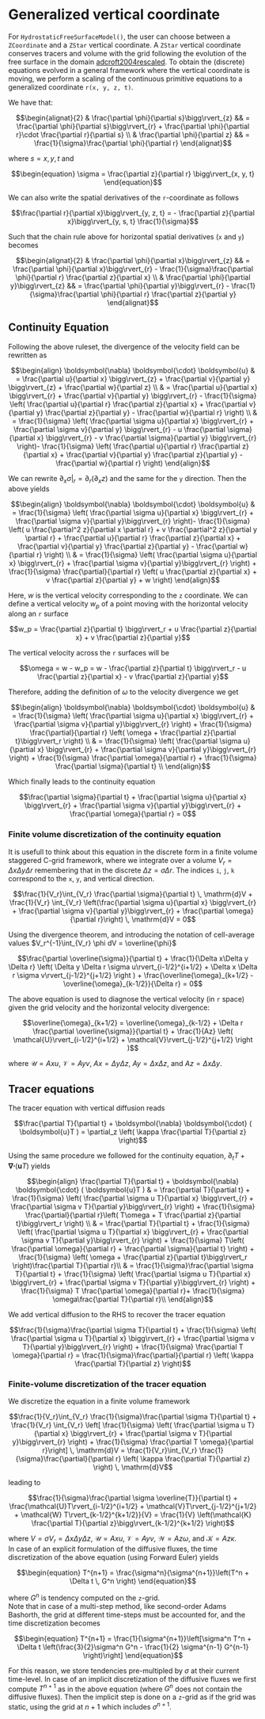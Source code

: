# Generalized vertical coordinate

For `HydrostaticFreeSurfaceModel()`, the user can choose between a `ZCoordinate` and a `ZStar` vertical coordinate.
A `ZStar` vertical coordinate conserves tracers and volume with the grid following the evolution of the free surface in the domain [adcroft2004rescaled](@citet).
To obtain the (discrete) equations evolved  in a general framework where the vertical coordinate is moving, we perform a scaling of the continuous primitive equations to a generalized coordinate ``r(x, y, z, t)``.

We have that:

```math
\begin{alignat}{2}
& \frac{\partial \phi}{\partial s}\bigg\rvert_{z} && =  \frac{\partial \phi}{\partial s}\bigg\rvert_{r} + \frac{\partial \phi}{\partial r}\cdot \frac{\partial r}{\partial s} \\ 
& \frac{\partial \phi}{\partial z} && = \frac{1}{\sigma}\frac{\partial \phi}{\partial r}
\end{alignat}
```
where $s = x, y, t$ and 
```math
\begin{equation}
\sigma = \frac{\partial z}{\partial r} \bigg\rvert_{x, y, t}
\end{equation}
```
We can also write the spatial derivatives of the ``r``-coordinate as follows
```math
\frac{\partial r}{\partial x}\bigg\rvert_{y, z, t} = - \frac{\partial z}{\partial x}\bigg\rvert_{y, s, t} \frac{1}{\sigma}
```
Such that the chain rule above for horizontal spatial derivatives (``x`` and ``y``) becomes

```math
\begin{alignat}{2}
& \frac{\partial \phi}{\partial x}\bigg\rvert_{z} && = \frac{\partial \phi}{\partial x}\bigg\rvert_{r} - \frac{1}{\sigma}\frac{\partial \phi}{\partial r} \frac{\partial z}{\partial x}  \\ 
& \frac{\partial \phi}{\partial y}\bigg\rvert_{z} && = \frac{\partial \phi}{\partial y}\bigg\rvert_{r} - \frac{1}{\sigma}\frac{\partial \phi}{\partial r} \frac{\partial z}{\partial y}  
\end{alignat}
```
## Continuity Equation
Following the above ruleset, the divergence of the velocity field can be rewritten as
```math
\begin{align}
\boldsymbol{\nabla} \boldsymbol{\cdot} \boldsymbol{u} & = \frac{\partial u}{\partial x} \bigg\rvert_{z} + \frac{\partial v}{\partial y} \bigg\rvert_{z} + \frac{\partial w}{\partial z} \\
& = \frac{\partial u}{\partial x} \bigg\rvert_{r} + \frac{\partial v}{\partial y} \bigg\rvert_{r} - \frac{1}{\sigma} \left( \frac{\partial u}{\partial r} \frac{\partial z}{\partial x} + \frac{\partial v}{\partial y} \frac{\partial z}{\partial y}  - \frac{\partial w}{\partial r} \right) \\ 
& = \frac{1}{\sigma} \left( \frac{\partial \sigma u}{\partial x} \bigg\rvert_{r} + \frac{\partial \sigma v}{\partial y} \bigg\rvert_{r} - u \frac{\partial \sigma}{\partial x} \bigg\rvert_{r} -  v \frac{\partial \sigma}{\partial y} \bigg\rvert_{r} \right)- \frac{1}{\sigma} \left( \frac{\partial u}{\partial r} \frac{\partial z}{\partial x} + \frac{\partial v}{\partial y} \frac{\partial z}{\partial y}  - \frac{\partial w}{\partial r} \right)
\end{align}
```
We can rewrite $\partial_x \sigma \rvert_r = \partial_r(\partial_x z)$ and the same for the ``y`` direction. Then the above yields
```math
\begin{align}
\boldsymbol{\nabla} \boldsymbol{\cdot} \boldsymbol{u} & = \frac{1}{\sigma} \left( \frac{\partial \sigma u}{\partial x} \bigg\rvert_{r} + \frac{\partial \sigma v}{\partial y}\bigg\rvert_{r} \right)- \frac{1}{\sigma} \left( u \frac{\partial^2 z}{\partial x \partial r} +  v \frac{\partial^2 z}{\partial y \partial r} + \frac{\partial u}{\partial r} \frac{\partial z}{\partial x} + \frac{\partial v}{\partial y} \frac{\partial z}{\partial y}  - \frac{\partial w}{\partial r} \right) \\
& = \frac{1}{\sigma} \left( \frac{\partial \sigma u}{\partial x} \bigg\rvert_{r} + \frac{\partial \sigma v}{\partial y}\bigg\rvert_{r} \right) + \frac{1}{\sigma} \frac{\partial}{\partial r} \left( u \frac{\partial z}{\partial x} +  v \frac{\partial z}{\partial y} + w \right) 
\end{align}
```
Here, $w$ is the vertical velocity corresponding to the ``z`` coordinate. We can define a vertical velocity $w_p$ of a point moving with the horizontal velocity along an ``r`` surface 
```math
w_p = \frac{\partial z}{\partial t} \bigg\rvert_r + u \frac{\partial z}{\partial x} +  v \frac{\partial z}{\partial y}
```
The vertical velocity across the ``r`` surfaces will be
```math
\omega = w - w_p = w - \frac{\partial z}{\partial t} \bigg\rvert_r - u \frac{\partial z}{\partial x} - v \frac{\partial z}{\partial y}
```
Therefore, adding the definition of $\omega$ to the velocity divergence we get
```math
\begin{align}
\boldsymbol{\nabla} \boldsymbol{\cdot} \boldsymbol{u} & = \frac{1}{\sigma} \left( \frac{\partial \sigma u}{\partial x} \bigg\rvert_{r} + \frac{\partial \sigma v}{\partial y}\bigg\rvert_{r} \right) + \frac{1}{\sigma} \frac{\partial}{\partial r} \left( \omega + \frac{\partial z}{\partial t}\bigg\rvert_r \right) \\
& = \frac{1}{\sigma} \left( \frac{\partial \sigma u}{\partial x} \bigg\rvert_{r} + \frac{\partial \sigma v}{\partial y}\bigg\rvert_{r} \right) + \frac{1}{\sigma} \frac{\partial \omega}{\partial r} + \frac{1}{\sigma} \frac{\partial \sigma}{\partial t} \\
\end{align}
```
Which finally leads to the continuity equation
```math
\frac{\partial \sigma}{\partial t} + \frac{\partial \sigma u}{\partial x} \bigg\rvert_{r} + \frac{\partial \sigma v}{\partial y}\bigg\rvert_{r}  + \frac{\partial \omega}{\partial r} = 0
```
### Finite volume discretization of the continuity equation

It is usefull to think about this equation in the discrete form in a finite volume staggered C-grid framework, where we integrate over a volume $V_r = \Delta x \Delta y \Delta r$ remembering that in the discrete $\Delta z = \sigma \Delta r$. The indices `i`, `j`, `k` correspond to the `x`, `y`, and vertical direction.
```math
\frac{1}{V_r}\int_{V_r} \frac{\partial \sigma}{\partial t} \, \mathrm{d}V + \frac{1}{V_r} \int_{V_r} \left(\frac{\partial \sigma u}{\partial x} \bigg\rvert_{r} + \frac{\partial \sigma v}{\partial y}\bigg\rvert_{r}  + \frac{\partial \omega}{\partial r}\right) \, \mathrm{d}V = 0
```
Using the divergence theorem, and introducing the notation of cell-average values $V_r^{-1}\int_{V_r} \phi dV = \overline{\phi}$
```math
\frac{\partial \overline{\sigma}}{\partial t} + \frac{1}{\Delta x\Delta y \Delta r} \left( \Delta y \Delta r \sigma u\rvert_{i-1/2}^{i+1/2} + \Delta x \Delta r \sigma v\rvert_{j-1/2}^{j+1/2} \right ) + \frac{\overline{\omega}_{k+1/2} - \overline{\omega}_{k-1/2}}{\Delta r} = 0
```
The above equation is used to diagnose the vertical velocity (in `r` space) given the grid velocity and the horizontal velocity divergence:
```math
\overline{\omega}_{k+1/2} = \overline{\omega}_{k-1/2} + \Delta r \frac{\partial \overline{\sigma}}{\partial t} + \frac{1}{Az} \left( \mathcal{U}\rvert_{i-1/2}^{i+1/2} + \mathcal{V}\rvert_{j-1/2}^{j+1/2} \right )
```
where $\mathcal{U} = Axu$, $\mathcal{V} = Ayv$, $Ax = \Delta y \Delta z$, $Ay = \Delta x \Delta z$, and $Az = \Delta x \Delta y$.

## Tracer equations
The tracer equation with vertical diffusion reads
```math
\frac{\partial T}{\partial t} + \boldsymbol{\nabla} \boldsymbol{\cdot} ( \boldsymbol{u}T ) = \partial_z \left( \kappa \frac{\partial T}{\partial z} \right)
```
Using the same procedure we followed for the continuity equation, $\partial_t T + \boldsymbol{\nabla} \boldsymbol{\cdot} ( \boldsymbol{u}T )$ yields
```math
\begin{align}
\frac{\partial T}{\partial t} + \boldsymbol{\nabla} \boldsymbol{\cdot} ( \boldsymbol{u}T ) & = \frac{\partial T}{\partial t} + \frac{1}{\sigma} \left( \frac{\partial \sigma u T}{\partial x} \bigg\rvert_{r} + \frac{\partial \sigma v T}{\partial y}\bigg\rvert_{r} \right) + \frac{1}{\sigma} \frac{\partial}{\partial r}\left( T\omega + T \frac{\partial z}{\partial t}\bigg\rvert_r \right)  \\
& = \frac{\partial T}{\partial t} + \frac{1}{\sigma} \left( \frac{\partial \sigma u T}{\partial x} \bigg\rvert_{r} + \frac{\partial \sigma v T}{\partial y}\bigg\rvert_{r} \right) + \frac{1}{\sigma} T\left( \frac{\partial \omega}{\partial r} + \frac{\partial \sigma}{\partial t} \right) + \frac{1}{\sigma} \left( \omega + \frac{\partial z}{\partial t}\bigg\rvert_r \right)\frac{\partial T}{\partial r}\\
& = \frac{1}{\sigma}\frac{\partial \sigma T}{\partial t} + \frac{1}{\sigma} \left( \frac{\partial \sigma u T}{\partial x} \bigg\rvert_{r} + \frac{\partial \sigma v T}{\partial y}\bigg\rvert_{r} \right) + \frac{1}{\sigma} T \frac{\partial \omega}{\partial r}+ \frac{1}{\sigma} \omega\frac{\partial T}{\partial r}\\
\end{align}
```
We add vertical diffusion to the RHS to recover the tracer equation
```math
\frac{1}{\sigma}\frac{\partial \sigma T}{\partial t} + \frac{1}{\sigma} \left( \frac{\partial \sigma u T}{\partial x} \bigg\rvert_{r} + \frac{\partial \sigma v T}{\partial y}\bigg\rvert_{r} \right) + \frac{1}{\sigma} \frac{\partial T \omega}{\partial r} = \frac{1}{\sigma}\frac{\partial}{\partial r} \left( \kappa \frac{\partial T}{\partial z} \right)
```
### Finite-volume discretization of the tracer equation

We discretize the equation in a finite volume framework
```math
\frac{1}{V_r}\int_{V_r} \frac{1}{\sigma}\frac{\partial \sigma T}{\partial t} + \frac{1}{V_r} \int_{V_r} \left[ \frac{1}{\sigma} \left( \frac{\partial \sigma u T}{\partial x} \bigg\rvert_{r} + \frac{\partial \sigma v T}{\partial y}\bigg\rvert_{r} \right) + \frac{1}{\sigma} \frac{\partial T \omega}{\partial r}\right] \, \mathrm{d}V = \frac{1}{V_r}\int_{V_r} \frac{1}{\sigma}\frac{\partial}{\partial r} \left( \kappa \frac{\partial T}{\partial z} \right) \, \mathrm{d}V
```
leading to
```math
\frac{1}{\sigma}\frac{\partial \sigma \overline{T}}{\partial t} + \frac{\mathcal{U}T\rvert_{i-1/2}^{i+1/2} + \mathcal{V}T\rvert_{j-1/2}^{j+1/2} + \mathcal{W} T\rvert_{k-1/2}^{k+1/2}}{V} = \frac{1}{V} \left(\mathcal{K} \frac{\partial T}{\partial z}\bigg\rvert_{k-1/2}^{k+1/2} \right)
```
where $V = \sigma V_r = \Delta x \Delta y \Delta z$, $\mathcal{U} = Axu$, $\mathcal{V} = Ay v$, $\mathcal{W} = Az \omega$, and $\mathcal{K} = Az \kappa$. <br>
In case of an explicit formulation of the diffusive fluxes, the time discretization of the above equation (using Forward Euler) yields
```math
\begin{equation}
T^{n+1} = \frac{\sigma^n}{\sigma^{n+1}}\left(T^n + \Delta t \, G^n \right) 
\end{equation}
```
where $G^n$ is tendency computed on the `z`-grid. <br>
Note that in case of a multi-step method, like second-order Adams Bashorth, the grid at different time-steps must be accounted for, and the time discretization becomes
```math
\begin{equation}
T^{n+1} = \frac{1}{\sigma^{n+1}}\left[\sigma^n T^n + \Delta t \left(\frac{3}{2}\sigma^n G^n - \frac{1}{2} \sigma^{n-1} G^{n-1} \right)\right]
\end{equation}
```
For this reason, we store tendencies pre-multipled by $\sigma$ at their current time-level.
In case of an implicit discretization of the diffusive fluxes we first compute $T^{n+1}$ as in the above equation (where $G^n$ does not contain the diffusive fluxes).
Then the implicit step is done on a `z`-grid as if the grid was static, using the grid at $n+1$ which includes $\sigma^{n+1}$.

